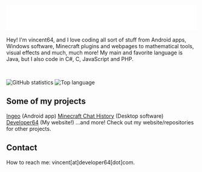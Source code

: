 ![vincent64](github_banner.png)

Hey! I'm vincent64, and I love coding all sort of stuff from Android apps, Windows software, Minecraft plugins and webpages to mathematical tools, visual effects and much, much more!
My main and favorite language is Java, but I also code in C#, C, JavaScript and PHP.

<img src="https://komarev.com/ghpvc/?username=vincent64&style=flat-square&color=blue" alt=""/>

![GitHub statistics](https://github-readme-stats.vercel.app/api?username=vincent64&show_icons=true&hide_rank=true&theme=transparent)
![Top language](https://github-readme-stats.vercel.app/api/top-langs/?username=vincent64&layout=compact&theme=transparent)

## Some of my projects
[Ingeo](https://play.google.com/store/apps/details?id=com.ingeo) (Android app)
[Minecraft Chat History](https://github.com/vincent64/minecraft-chat-history) (Desktop software)
[Developer64](https://developer64.com) (My website!)
...and more! Check out my website/repositories for other projects.

## Contact
How to reach me: vincent\[at\]developer64\[dot\]com.

<!-- Outdated -->
<!-- **vincent64/vincent64** is a ✨ _special_ ✨ repository because its `README.md` (this file) appears on your GitHub profile. -->
<!--- 🔭 I’m currently working on [Ingeo](https://play.google.com/store/apps/details?id=com.ingeo)
- 🌱 I’m currently learning Assembly
- 💬 Ask me about anything!
- 📫 How to reach me: vincent@developer64.com
- 😄 Pronouns: he/him
- ⚡ Fun fact: I make a comment where I write "Pi" at the line 314 of every of my projects' files-->
